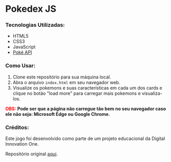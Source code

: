 # Pokedex JS

### Tecnologias Utilizadas:
- HTML5
- CSS3 
- JavaScript 
- [Poké API](https://pokeapi.co)

### Como Usar:

1. Clone este repositório para sua máquina local.
2. Abra o arquivo `index.html` em seu navegador web.
3. Visualize os pokemons e suas características em cada um dos cards e clique no botão "load more" para carregar mais pokemons e  visualiza-los.

<p style="font-weight: bold; font-size: 14px;"><span style="color: #f00;">OBS:</span> Pode ser que a página não carregue tão bem no seu navegador caso ele não seja: Microsoft Edge ou Google Chrome.</p>

### Créditos:

Este jogo foi desenvolvido como parte de um projeto educacional da Digital Innovation One.

Repositório original [aqui](https://github.com/digitalinnovationone/js-developer-pokedex/tree/projeto-base).